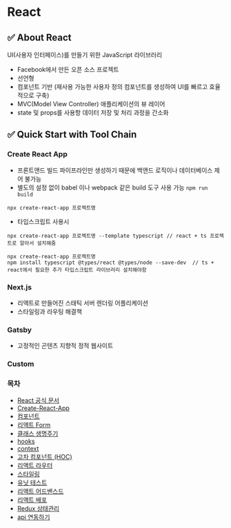 # React

## ✅ About React

UI(사용자 인터페이스)를 만들기 위한 JavaScript 라이브러리

* Facebook에서 만든 오픈 소스 프로젝트
* 선언형
* 컴포넌트 기반 (재사용 가능한 사용자 정의 컴포넌트를 생성하여 UI를 빠르고 효율적으로 구축)
* MVC(Model View Controller) 애플리케이션의 뷰 레이어
* state 및 props를 사용항 데이터 저장 및 처리 과정을 간소화

## ✅ Quick Start with Tool Chain

### Create React App

* 프론트앤드 빌드 파이프라인만 생성하기 때문에 백앤드 로직이나 데이터베이스 제어 불가능
* 별도의 설정 없이 babel 이나 webpack 같은 build 도구 사용 가능 `npm run build`

```
npx create-react-app 프로젝트명
```

* 타입스크립트 사용시

```
npx create-react-app 프로젝트명 --template typescript // react + ts 프로젝트로 알아서 설치해줌
```

```
npx create-react-app 프로젝트명
npm install typescript @types/react @types/node --save-dev  // ts + react에서 필요한 추가 타입스크립트 라이브러리 설치해야함
```

### Next.js

* 리액트로 만들어진 스태틱 서버 렌더링 어플리케이션
* 스타일링과 라우팅 해결책

### Gatsby

* 고정적인 곤텐츠 지향적 정적 웹사이트

### Custom

### 목차

* [React 공식 문서](https://ko.reactjs.org/docs/hello-world.html)
* [Create-React-App](https://github.com/014ee/TIL/blob/main/react/cra.md)
* [컴포넌트](https://github.com/014ee/TIL/blob/main/react/component.md)
* [리액트 Form](https://github.com/014ee/TIL/blob/main/react/form.md)
* [클래스 생명주기](https://github.com/014ee/TIL/blob/main/react/life-cycle.md)
* [hooks](https://github.com/014ee/TIL/blob/main/react/hooks.md)
* [context](https://github.com/014ee/TIL/blob/main/react/context.md)
* [고차 컴포넌트 (HOC)](https://github.com/014ee/TIL/blob/main/react/hoc.md)
* [리액트 라우터](https://github.com/014ee/TIL/blob/main/react/router.md)
* [스타일링](https://github.com/014ee/TIL/blob/main/react/style.md)
* [유닛 테스트](https://github.com/014ee/TIL/blob/main/react/react-testing.md)
* [리액트 어드밴스드](https://github.com/014ee/TIL/blob/main/react/react-advanced.md)
* [리액트 배포](https://github.com/014ee/TIL/blob/main/react/deploy-react.md)
* [Redux 상태관리](https://github.com/014ee/TIL/blob/main/react/redux.md)
* [api 연동하기](https://github.com/014ee/TIL/blob/main/react/react-api.md)

